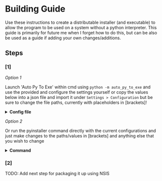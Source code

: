 # Building Guide

Use these instructions to create a distributable installer (and executable) to allow the program to be used on a system without a python interpreter. This guide is primarily for future me when I forget how to do this, but can be also be used as a guide if adding your own changes/additions.

## Steps

### [1]

*Option 1*

Launch 'Auto Py To Exe' within cmd using `python -m auto_py_to_exe` and use the provided and configure the settings yourself or copy the values below into a json file and import it under `Settings > Configuration` but be sure to change the file paths, currently with placeholders in [brackets]!
<details>
<summary><strong>Config file</strong></summary>

```json
{
 "version": "auto-py-to-exe-configuration_v1",
 "pyinstallerOptions": [
  {
   "optionDest": "noconfirm",
   "value": true
  },
  {
   "optionDest": "filenames",
   "value": "[main.py file path]"
  },
  {
   "optionDest": "onefile",
   "value": true
  },
  {
   "optionDest": "console",
   "value": true
  },
  {
   "optionDest": "icon_file",
   "value": "[app-icon.ico file path]"
  },
  {
   "optionDest": "name",
   "value": "GSX Pro Profile Scanner"
  },
  {
   "optionDest": "contents_directory",
   "value": "profile-scanner"
  },
  {
   "optionDest": "clean_build",
   "value": true
  },
  {
   "optionDest": "strip",
   "value": false
  },
  {
   "optionDest": "noupx",
   "value": false
  },
  {
   "optionDest": "disable_windowed_traceback",
   "value": false
  },
  {
   "optionDest": "uac_admin",
   "value": false
  },
  {
   "optionDest": "uac_uiaccess",
   "value": false
  },
  {
   "optionDest": "argv_emulation",
   "value": false
  },
  {
   "optionDest": "bootloader_ignore_signals",
   "value": false
  },
  {
   "optionDest": "hiddenimports",
   "value": "rich"
  },
  {
   "optionDest": "hiddenimports",
   "value": "shellingham"
  },
  {
   "optionDest": "hiddenimports",
   "value": "click"
  },
  {
   "optionDest": "hiddenimports",
   "value": "pandas"
  },
  {
   "optionDest": "hiddenimports",
   "value": "typer"
  },
  {
   "optionDest": "hiddenimports",
   "value": "typing"
  },
  {
   "optionDest": "hiddenimports",
   "value": "pyclip"
  },
  {
   "optionDest": "hiddenimports",
   "value": "shutil"
  },
  {
   "optionDest": "hiddenimports",
   "value": "pathlib"
  },
  {
   "optionDest": "hiddenimports",
   "value": "requests"
  },
  {
   "optionDest": "hiddenimports",
   "value": "json"
  },
  {
   "optionDest": "hiddenimports",
   "value": "datetime"
  },
  {
   "optionDest": "hiddenimports",
   "value": "webbrowser"
  },
  {
   "optionDest": "hiddenimports",
   "value": "os"
  }
 ],
 "nonPyinstallerOptions": {
  "increaseRecursionLimit": true,
  "manualArguments": ""
 }
}

```

</details>

*Option 2*

Or run the pyinstaller command directly with the current configurations and just make changes to the paths/values in [brackets] and anything else that you wish to change


<details>
<summary><strong>Command</strong></summary>

```bash
pyinstaller --noconfirm --onefile --console --icon "[icon.ico file path]" --name "GSX Pro Profile Scanner v[X.X.X version number]" --contents-directory "profile-scanner" --clean --hidden-import "rich" --hidden-import "shellingham" --hidden-import "click" --hidden-import "pandas" --hidden-import "typer" --hidden-import "typing" --hidden-import "pyclip" --hidden-import "shutil" --hidden-import "pathlib" --hidden-import "requests" --hidden-import "json" --hidden-import "datetime" --hidden-import "webbrowser" --hidden-import "os"  "[main.py file location]"
```
*Note: Some values must be updated, within [brackets]*

</details>

### [2]

TODO: Add next step for packaging it up using NSIS
